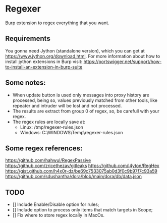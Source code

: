 # Regexer

Burp extension to regex everything that you want.

## Requirements

You gonna need Jython (standalone version), which you can get at https://www.jython.org/download.html. For more information about how to install jython extensions in Burp visit: https://portswigger.net/support/how-to-install-an-extension-in-burp-suite

## Some notes:

- When update button is used only messages into proxy history are processed, being so, values previously matched from other tools, like repeater and intruder will be lost and not processed.
- The results are extract from group 0 of regex, so, be carefull with your regex.
- The regex rules are locally save at:
    - Linux: /tmp/regexer-rules.json
    - Windows: C:\\WINDOWS\\Temp\\regexer-rules.json

## Some regex references: 

https://github.com/hahwul/RegexPassive
https://github.com/zricethezav/gitleaks
https://github.com/l4yton/RegHex
https://gist.github.com/h4x0r-dz/be69c7533075ab0d3f0c9b97f7c93a59
https://github.com/sdushantha/dora/blob/main/dora/db/data.json

## TODO

- [] Include Enable/Disable option for rules;
- [] Include option to process only items that match targets in Scope;
- [] Fix where to store regex locally in MacOs.
